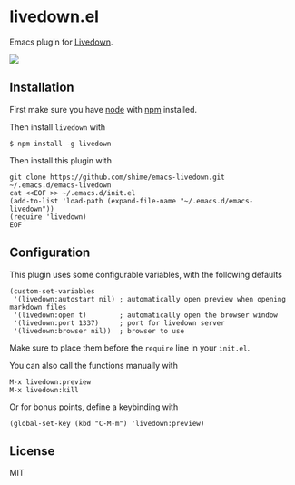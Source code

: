 # livedown.el

Emacs plugin for [Livedown](https://github.com/shime/livedown).

![](https://raw.githubusercontent.com/shime/livedown-demos/master/emacs.gif)

## Installation

First make sure you have [node](http://nodejs.org/) with [npm](https://www.npmjs.org/) installed.

Then install `livedown` with

    $ npm install -g livedown

Then install this plugin with

```shell
git clone https://github.com/shime/emacs-livedown.git ~/.emacs.d/emacs-livedown
cat <<EOF >> ~/.emacs.d/init.el
(add-to-list 'load-path (expand-file-name "~/.emacs.d/emacs-livedown"))
(require 'livedown)
EOF
```

## Configuration

This plugin uses some configurable variables, with the following defaults

```elisp
(custom-set-variables
 '(livedown:autostart nil) ; automatically open preview when opening markdown files 
 '(livedown:open t)        ; automatically open the browser window
 '(livedown:port 1337)     ; port for livedown server
 '(livedown:browser nil))  ; browser to use
```

Make sure to place them before the `require` line in your `init.el`.

You can also call the functions manually with

```elisp
M-x livedown:preview
M-x livedown:kill
```

Or for bonus points, define a keybinding with

```elisp
(global-set-key (kbd "C-M-m") 'livedown:preview)
```

## License

MIT
